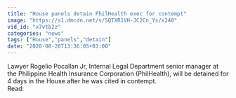 ```yaml
---
title: "House panels detain PhilHealth exec for contempt"
image: "https://s1.dmcdn.net/v/SQTXR1VH-JC2Cn_Ys/x240"
vid_id: "x7vtb2z"
categories: "news"
tags: ["House","panels","detain"]
date: "2020-08-28T13:36:05+03:00"
---
```

Lawyer Rogelio Pocallan Jr, Internal Legal Department senior manager at the Philippine Health Insurance Corporation (PhilHealth), will be detained for 4 days in the House after he was cited in contempt.   <br>Read: 
